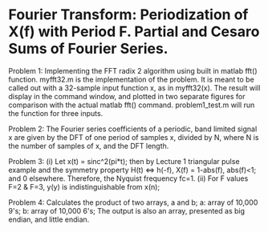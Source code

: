 # Fourier Transform: Periodization of X(f) with Period F. Partial and Cesaro Sums of Fourier Series.

Problem 1:
Implementing the FFT radix 2 algorithm using built in matlab fft()
function.
myfft32.m is the implementation of the problem. It is meant to be
called out with a 32-sample input function x, as in myfft32(x). The
result will display in the command window, and plotted in two separate
figures for comparison with the actual matlab fft() command.
problem1_test.m will run the function for three inputs.

Problem 2:
The Fourier series coefficients of a periodic, band limited signal x
are given by the DFT of one period of samples x, divided by N, where N
is the number of samples of x, and the DFT length.

Problem 3:
(i)
Let x(t) = sinc^2(pi*t); then by Lecture 1 triangular pulse example
and the symmetry property H(t) <=> h(-f), X(f) = 1-abs(f), abs(f)<1;
and 0 elsewhere. Therefore, the Nyquist frequency fc=1.
(ii)
For F values F=2 & F=3, y(y) is indistinguishable from x(n);

Problem 4:
Calculates the product of two arrays, a and b;
a: array of 10,000 9's;
b: array of 10,000 6's;
The output is also an array, presented as big endian, and little
endian.
